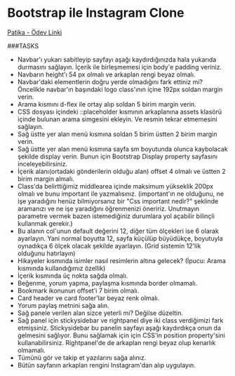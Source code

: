 # Bootstrap ile Instagram Clone

[Patika - Ödev Linki](https://app.patika.dev/courses/bootstrap/odev2)

###TASKS

* Navbar'ı yukarı sabitleyip sayfayı aşağı kaydırdığınızda hala yukarıda durmasını sağlayın. İçerik ile birleşmemesi için body'e padding veriniz.
* Navbarın height'ı 54 px olmalı ve arkaplan rengi beyaz olmalı.
* Navbar'daki elementlerin doğru yerde olmadığını fark ettiniz mi?Öncelikle navbar'ın başındaki logo class'ının içine 192px soldan margin verin.
* Arama kısmını d-flex ile ortay alıp soldan 5 birim margin verin.
* CSS dosyası içindeki ::placeholder kısmının arkaplanına assets klasörü içinde bulunan arama simgesini ekleyin. Ve resmin tekrar etmemesini sağlayın.
* Sağ üstte yer alan menü kısmına soldan 5 birim üstten 2 birim margin verin.
* Sağ üstte yer alan menü kısmına sayfa sm boyutunda olunca kaybolacak şekilde display verin. Bunun için Bootstrap Display property sayfasını inceleyebilirsiniz.
* İçerik alanı(ortadaki gönderilerin olduğu alan) offset 4 olmalı ve üstten 2 birim margin almalı.
* Class'da belirttiğimiz middlearea içinde maksimum yükseklik 200px olmalı ve bunu important ile yazmalısınız. (important'ın ne olduğunu, ne işe yaradığını henüz bilmiyorsanız bir "Css important nedir?" şeklinde aramanızı ve ne işe yaradığını öğrenmenizi öneririz. Unutmayın parametre vermek bazen istemediğiniz durumlara yol açabilir bilinçli kullanmak gerekir.)
* Bu alanın col'unun default değerini 12, diğer tüm ölçekleri ise 6 olarak ayarlayın. Yani normal boyutta 12, sayfa küçülüp büyüdükçe, boyutuyla oynadıkça 6 ölçek olacak şekilde ayarlayın. (Grid sistemin 12'lik olduğunu hatırlayın)
* Hikayeler kısmında isimler nasıl resimlerin altına gelecek? (İpucu: Arama kısmında kullandığımız özellik)
* İçerik kısmında üç nokta sağda olmalı.
* Beğenme, yorum yapma, paylaşma kısmında border olmamalı.
* Bookmark ikonunun offset'i 7 birim olmalı.
* Card header ve card footer'lar beyaz renk olmalı.
* Yorum paylaş metnini sağa alın.
* Sağ panele verilen alan sizce yeterli mi? Değilse düzeltin.
* Sağ panel için stickysidebar ve rightpanel diye iki class verdiğimizi fark etmişsiniz. Stickysidebar bu panelin sayfayı aşağı kaydırdıkça onun da gelmesini sağlıyor. Bunu sağlamak için için CSS'in position property'sini kullanabilirsiniz. Rightpanel'de de arkaplan rengi beyaz olup kenarlık olmamalı.
* Tümünü gör ve takip et yazılarını sağa alınız.
* Bütün sayfanın arkaplan rengini Instagram'dan alıp uygulayın.